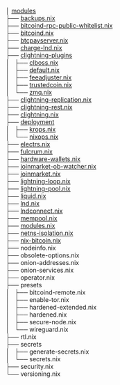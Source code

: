 
│ [modules](.)		
├── [backups.nix](backups.nix)		
├── [bitcoind-rpc-public-whitelist.nix](bitcoind-rpc-public-whitelist.nix)		
├── [bitcoind.nix](bitcoind.nix)	
├── [btcpayserver.nix](btcpayserver.nix)	
├── [charge-lnd.nix](charge-lnd.nix)		
├── [clightning-plugins](clightning-plugins)		
│   ├── [clboss.nix](clightning-plugins/clboss.nix)		
│   ├── [default.nix](clightning-plugins/default.nix)		
│   ├── [feeadjuster.nix	](feeadjuster.nix	)	
│   ├── [trustedcoin.nix	](trustedcoin.nix	)	
│   └── [zmq.nix](zmq.nix)		
├── [clightning-replication.nix](clightning-replication.nix)		
├── [clightning-rest.nix	](clightning-rest.nix	)	
├── [clightning.nix](clightning.nix)		
├── [deployment](deployment)		
│   ├── [krops.nix](krops.nix)		
│   └── [nixops.nix](nixops.nix)		
├── [electrs.nix](electrs.nix)		
├── [fulcrum.nix](fulcrum.nix)		
├── [hardware-wallets.nix](hardware-wallets.nix)		
├── [joinmarket-ob-watcher.nix](joinmarket-ob-watcher.nix)		
├── [joinmarket.nix](joinmarket.nix)		
├── [lightning-loop.nix](lightning-loop.nix)		
├── [lightning-pool.nix](lightning-pool.nix)		
├── [liquid.nix](liquid.nix)		
├── [lnd.nix](lnd.nix)		
├── [lndconnect.nix](lndconnect.nix)		
├── [mempool.nix](mempool.nix)		
├── [modules.nix](modules.nix)		
├── [netns-isolation.nix](netns-isolation.nix)	
├── [nix-bitcoin.nix](nix-bitcoin.nix)	
├── nodeinfo.nix		
├── obsolete-options.nix		
├── onion-addresses.nix		
├── onion-services.nix		
├── operator.nix		
├── presets		
│   ├── bitcoind-remote.nix		
│   ├── enable-tor.nix		
│   ├── hardened-extended.nix		
│   ├── hardened.nix		
│   ├── secure-node.nix		
│   └── wireguard.nix		
├── rtl.nix		
├── secrets		
│   ├── generate-secrets.nix		
│   └── secrets.nix		
├── security.nix		
└── versioning.nix		